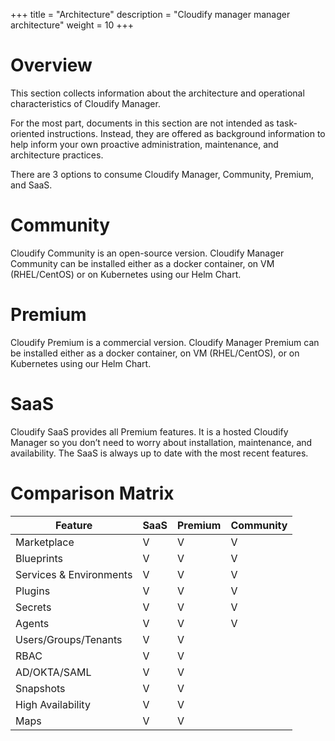 +++
title = "Architecture"
description = "Cloudify manager manager  architecture"
weight = 10
+++

# Overview

This section collects information about the architecture and operational characteristics of Cloudify Manager.

For the most part, documents in this section are not intended as task-oriented instructions. Instead, they are offered as background information to help inform your own proactive administration, maintenance, and architecture practices.

There are 3 options to consume Cloudify Manager, Community, Premium, and SaaS. 

# Community

Cloudify Community is an open-source version. Cloudify Manager Community can be installed either as a docker container, on VM (RHEL/CentOS) or on Kubernetes using our Helm Chart.

# Premium

Cloudify Premium is a commercial version. Cloudify Manager Premium can be installed either as a docker container, on VM (RHEL/CentOS), or on Kubernetes using our Helm Chart. 


# SaaS

Cloudify SaaS provides all Premium features. It is a hosted Cloudify Manager so you don’t need to worry about installation, maintenance, and availability. The SaaS is always up to date with the most recent features.

# Comparison Matrix

| Feature                 | SaaS | Premium | Community |
|-------------------------|------|---------|-----------|
| Marketplace             | V    | V       | V         |
| Blueprints              | V    | V       | V         |
| Services & Environments | V    | V       | V         |
| Plugins                 | V    | V       | V         |
| Secrets                 | V    | V       | V         |
| Agents                  | V    | V       | V         |
| Users/Groups/Tenants    | V    | V       |           |
| RBAC                    | V    | V       |           |
| AD/OKTA/SAML            | V    | V       |           |
| Snapshots               | V    | V       |           |
| High Availability       | V    | V       |           |
| Maps                    | V    | V       |           |
